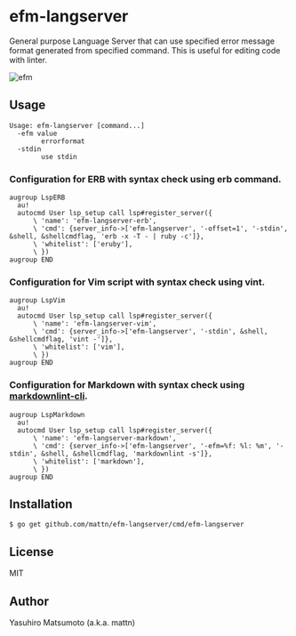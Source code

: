 # efm-langserver

General purpose Language Server that can use specified error message format generated from specified command. This is useful for editing code with linter.

![efm](https://raw.githubusercontent.com/mattn/efm-langserver/master/screenshot.png)

## Usage

```
Usage: efm-langserver [command...]
  -efm value
    	errorformat
  -stdin
    	use stdin
```

### Configuration for ERB with syntax check using erb command.

```vim
augroup LspERB
  au!
  autocmd User lsp_setup call lsp#register_server({
      \ 'name': 'efm-langserver-erb',
      \ 'cmd': {server_info->['efm-langserver', '-offset=1', '-stdin', &shell, &shellcmdflag, 'erb -x -T - | ruby -c']},
      \ 'whitelist': ['eruby'],
      \ })
augroup END
```

### Configuration for Vim script with syntax check using vint.

```vim
augroup LspVim
  au!
  autocmd User lsp_setup call lsp#register_server({
      \ 'name': 'efm-langserver-vim',
      \ 'cmd': {server_info->['efm-langserver', '-stdin', &shell, &shellcmdflag, 'vint -']},
      \ 'whitelist': ['vim'],
      \ })
augroup END
```

### Configuration for Markdown with syntax check using [markdownlint-cli](https://github.com/igorshubovych/markdownlint-cli).
```vim
augroup LspMarkdown
  au!
  autocmd User lsp_setup call lsp#register_server({
      \ 'name': 'efm-langserver-markdown',
      \ 'cmd': {server_info->['efm-langserver', '-efm=%f: %l: %m', '-stdin', &shell, &shellcmdflag, 'markdownlint -s']},
      \ 'whitelist': ['markdown'],
      \ })
augroup END
```

## Installation

```
$ go get github.com/mattn/efm-langserver/cmd/efm-langserver
```

## License

MIT

## Author

Yasuhiro Matsumoto (a.k.a. mattn)
